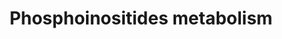 ---
annotations:
- id: DOID:1056
  parent: genetic disease
  type: Disease Ontology
  value: oculocerebrorenal syndrome
- id: PW:0002417
  parent: classic metabolic pathway
  type: Pathway Ontology
  value: phosphatidylinositol metabolic pathway
- id: DOID:0110191
  parent: genetic disease
  type: Disease Ontology
  value: Charcot-Marie-Tooth disease type 4B1
- id: DOID:0060448
  type: Disease Ontology
  value: Fleck corneal dystrophy
- id: DOID:14717
  type: Disease Ontology
  value: centronuclear myopathy
authors:
- DeSl
- Egonw
communities:
- IEM
- Lipids
- RareDiseases
description: Phosphatidylinositols are a family of lipids under the phosphatidylglyceride
  class. This pathway specifies several metabolic conversions between PIP, PIP2, PIP3
  and other metabolites. Phosphorylation sites on the individual metabolites are drawn
  as states, with the location added as a number.  The main interactions within this
  pathway are based on Figure 1 of [https://doi.org/10.1038/nmeth867 Rusten et al],
  annotated with biochemical interaction database [https://www.rhea-db.org/ Rhea],
  and diseases (depicted in pink) with corresponding [https://www.omim.org/ OMIM-identifiers.].
  Dashed lines depict proposed interactions which have not been characterised (yet)
last-edited: 2020-10-02
ndex: 55dbfeb4-8b74-11eb-9e72-0ac135e8bacf
organisms:
- Homo sapiens
redirect_from:
- /index.php/Pathway:WP4971
- /instance/WP4971
revision: null
schema-jsonld:
- '@context': https://schema.org/
  '@id': https://wikipathways.github.io/pathways/WP4971.html
  '@type': Dataset
  creator:
    '@type': Organization
    name: WikiPathways
  description: Phosphatidylinositols are a family of lipids under the phosphatidylglyceride
    class. This pathway specifies several metabolic conversions between PIP, PIP2,
    PIP3 and other metabolites. Phosphorylation sites on the individual metabolites
    are drawn as states, with the location added as a number.  The main interactions
    within this pathway are based on Figure 1 of [https://doi.org/10.1038/nmeth867
    Rusten et al], annotated with biochemical interaction database [https://www.rhea-db.org/
    Rhea], and diseases (depicted in pink) with corresponding [https://www.omim.org/
    OMIM-identifiers.]. Dashed lines depict proposed interactions which have not been
    characterised (yet)
  keywords:
  - 4-phosphatase
  - ADP
  - ATP
  - DAG
  - H+
  - H2O
  - Ins(1,4,5)P3
  - MTM1
  - MTMR1
  - MTMR10
  - MTMR11
  - MTMR12
  - MTMR2
  - MTMR3
  - MTMR4
  - MTMR6
  - MTMR7
  - MTMR8
  - MTMR9
  - OCRL
  - PI-3 kinase I
  - PI-3 kinase II
  - PI-3 kinase III
  - PI3K-C2α
  - PI3K-C2β
  - PI3K-C2γ
  - PIK3C3
  - PIK3CA
  - PIK3CB
  - PIK3CD
  - PIK3CG
  - PIK3R4
  - PIKfyve
  - PIP-4 kinase
  - PIP-5 kinase alpha
  - PIP-5 kinase beta
  - PIP-5 kinase gamma
  - PIP4K2A
  - PIP4K2B
  - PIP4K2C
  - PIP4P1
  - PIP4P2
  - PLCB1
  - PLCB2
  - PLCB3
  - PLCB4
  - PLCD1
  - PLCD3
  - PLCD4
  - PLCE1
  - PLCG1
  - PLCG2
  - PLCH1
  - PLCH2
  - PLCZ1
  - PTEN
  - Phosphate
  - Phospholipase C
  - PtdIns
  - PtdIns(3)P
  - PtdIns(3,4)P2
  - PtdIns(3,4,5)P3
  - PtdIns(3,5)P2
  - PtdIns(4)P
  - PtdIns(4,5)P2
  - PtdIns(5)P
  - SACM1L
  - SBF1
  - SBF2
  - SHIP (1)
  license: CC0
  name: Phosphoinositides metabolism
seo: CreativeWork
title: Phosphoinositides metabolism
wpid: WP4971
---